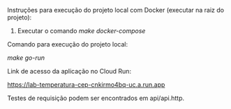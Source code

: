 Instruções para execução do projeto local com Docker (executar na raiz do projeto):

1. Executar o comando _make docker-compose_

Comando para execução do projeto local:

_make go-run_

Link de acesso da aplicação no Cloud Run:

https://lab-temperatura-cep-cnkirmo4bq-uc.a.run.app


Testes de requisição podem ser encontrados em api/api.http.